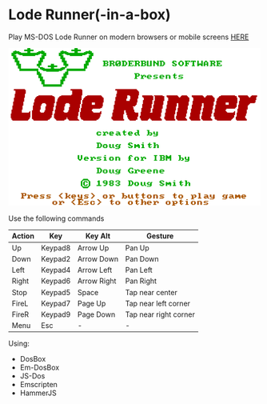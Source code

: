 # Lode Runner(-in-a-box)

Play MS-DOS Lode Runner on modern browsers or mobile screens [HERE](https://mad4j.github.io/loderunner-in-a-box/)

![cover](cover.png)

Use the following commands

| Action | Key     | Key Alt     | Gesture               |
|--------|---------|-------------|-----------------------|
| Up     | Keypad8 | Arrow Up    | Pan Up                |
| Down   | Keypad2 | Arrow Down  | Pan Down              |
| Left   | Keypad4 | Arrow Left  | Pan Left              |
| Right  | Keypad6 | Arrow Right | Pan Right             |
| Stop   | Keypad5 | Space       | Tap near center       |
| FireL  | Keypad7 | Page Up     | Tap near left corner  |
| FireR  | Keypad9 | Page Down   | Tap near right corner |
| Menu   | Esc     | -           | -                     |


Using:

* DosBox
* Em-DosBox
* JS-Dos
* Emscripten
* HammerJS
